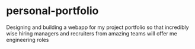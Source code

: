 # personal-portfolio
Designing and building a webapp for my project portfolio so that incredibly wise hiring managers and recruiters from amazing teams will offer me engineering roles
